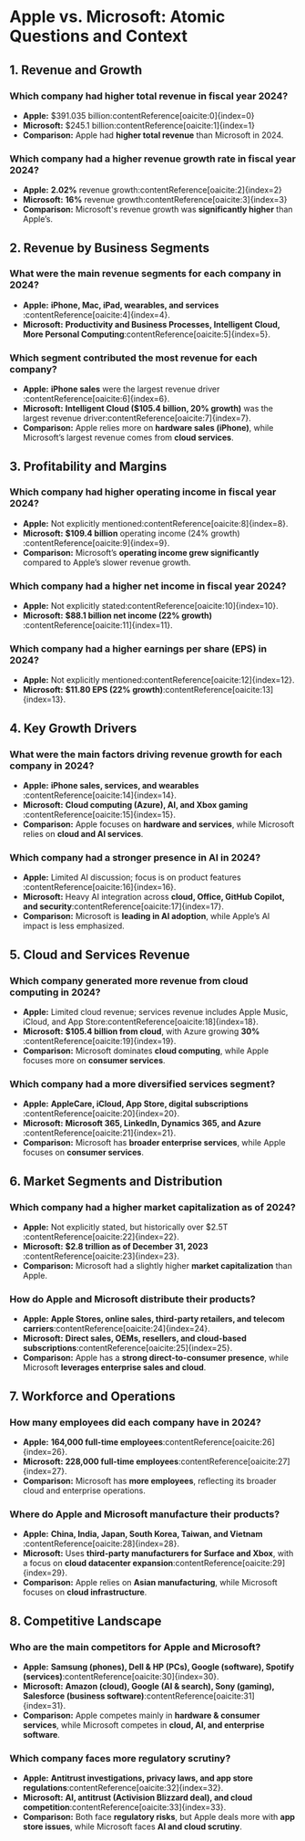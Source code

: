 # Apple vs. Microsoft: Atomic Questions and Context

## 1. Revenue and Growth
### Which company had higher total revenue in fiscal year 2024?
- **Apple:** $391.035 billion&#8203;:contentReference[oaicite:0]{index=0}  
- **Microsoft:** $245.1 billion&#8203;:contentReference[oaicite:1]{index=1}  
- **Comparison:** Apple had **higher total revenue** than Microsoft in 2024.

### Which company had a higher revenue growth rate in fiscal year 2024?
- **Apple:** **2.02%** revenue growth&#8203;:contentReference[oaicite:2]{index=2}  
- **Microsoft:** **16%** revenue growth&#8203;:contentReference[oaicite:3]{index=3}  
- **Comparison:** Microsoft's revenue growth was **significantly higher** than Apple’s.

## 2. Revenue by Business Segments
### What were the main revenue segments for each company in 2024?
- **Apple:** **iPhone, Mac, iPad, wearables, and services**&#8203;:contentReference[oaicite:4]{index=4}.  
- **Microsoft:** **Productivity and Business Processes, Intelligent Cloud, More Personal Computing**&#8203;:contentReference[oaicite:5]{index=5}.

### Which segment contributed the most revenue for each company?
- **Apple:** **iPhone sales** were the largest revenue driver&#8203;:contentReference[oaicite:6]{index=6}.  
- **Microsoft:** **Intelligent Cloud ($105.4 billion, 20% growth)** was the largest revenue driver&#8203;:contentReference[oaicite:7]{index=7}.  
- **Comparison:** Apple relies more on **hardware sales (iPhone)**, while Microsoft’s largest revenue comes from **cloud services**.

## 3. Profitability and Margins
### Which company had higher operating income in fiscal year 2024?
- **Apple:** Not explicitly mentioned&#8203;:contentReference[oaicite:8]{index=8}.  
- **Microsoft:** **$109.4 billion** operating income (24% growth)&#8203;:contentReference[oaicite:9]{index=9}.  
- **Comparison:** Microsoft’s **operating income grew significantly** compared to Apple’s slower revenue growth.

### Which company had a higher net income in fiscal year 2024?
- **Apple:** Not explicitly stated&#8203;:contentReference[oaicite:10]{index=10}.  
- **Microsoft:** **$88.1 billion net income (22% growth)**&#8203;:contentReference[oaicite:11]{index=11}.

### Which company had a higher earnings per share (EPS) in 2024?
- **Apple:** Not explicitly mentioned&#8203;:contentReference[oaicite:12]{index=12}.  
- **Microsoft:** **$11.80 EPS (22% growth)**&#8203;:contentReference[oaicite:13]{index=13}.

## 4. Key Growth Drivers
### What were the main factors driving revenue growth for each company in 2024?
- **Apple:** **iPhone sales, services, and wearables**&#8203;:contentReference[oaicite:14]{index=14}.  
- **Microsoft:** **Cloud computing (Azure), AI, and Xbox gaming**&#8203;:contentReference[oaicite:15]{index=15}.  
- **Comparison:** Apple focuses on **hardware and services**, while Microsoft relies on **cloud and AI services**.

### Which company had a stronger presence in AI in 2024?
- **Apple:** Limited AI discussion; focus is on product features&#8203;:contentReference[oaicite:16]{index=16}.  
- **Microsoft:** Heavy AI integration across **cloud, Office, GitHub Copilot, and security**&#8203;:contentReference[oaicite:17]{index=17}.  
- **Comparison:** Microsoft is **leading in AI adoption**, while Apple’s AI impact is less emphasized.

## 5. Cloud and Services Revenue
### Which company generated more revenue from cloud computing in 2024?
- **Apple:** Limited cloud revenue; services revenue includes Apple Music, iCloud, and App Store&#8203;:contentReference[oaicite:18]{index=18}.  
- **Microsoft:** **$105.4 billion from cloud**, with Azure growing **30%**&#8203;:contentReference[oaicite:19]{index=19}.  
- **Comparison:** Microsoft dominates **cloud computing**, while Apple focuses more on **consumer services**.

### Which company had a more diversified services segment?
- **Apple:** **AppleCare, iCloud, App Store, digital subscriptions**&#8203;:contentReference[oaicite:20]{index=20}.  
- **Microsoft:** **Microsoft 365, LinkedIn, Dynamics 365, and Azure**&#8203;:contentReference[oaicite:21]{index=21}.  
- **Comparison:** Microsoft has **broader enterprise services**, while Apple focuses on **consumer services**.

## 6. Market Segments and Distribution
### Which company had a higher market capitalization as of 2024?
- **Apple:** Not explicitly stated, but historically over $2.5T&#8203;:contentReference[oaicite:22]{index=22}.  
- **Microsoft:** **$2.8 trillion as of December 31, 2023**&#8203;:contentReference[oaicite:23]{index=23}.  
- **Comparison:** Microsoft had a slightly higher **market capitalization** than Apple.

### How do Apple and Microsoft distribute their products?
- **Apple:** **Apple Stores, online sales, third-party retailers, and telecom carriers**&#8203;:contentReference[oaicite:24]{index=24}.  
- **Microsoft:** **Direct sales, OEMs, resellers, and cloud-based subscriptions**&#8203;:contentReference[oaicite:25]{index=25}.  
- **Comparison:** Apple has a **strong direct-to-consumer presence**, while Microsoft **leverages enterprise sales and cloud**.

## 7. Workforce and Operations
### How many employees did each company have in 2024?
- **Apple:** **164,000 full-time employees**&#8203;:contentReference[oaicite:26]{index=26}.  
- **Microsoft:** **228,000 full-time employees**&#8203;:contentReference[oaicite:27]{index=27}.  
- **Comparison:** Microsoft has **more employees**, reflecting its broader cloud and enterprise operations.

### Where do Apple and Microsoft manufacture their products?
- **Apple:** **China, India, Japan, South Korea, Taiwan, and Vietnam**&#8203;:contentReference[oaicite:28]{index=28}.  
- **Microsoft:** Uses **third-party manufacturers for Surface and Xbox**, with a focus on **cloud datacenter expansion**&#8203;:contentReference[oaicite:29]{index=29}.  
- **Comparison:** Apple relies on **Asian manufacturing**, while Microsoft focuses on **cloud infrastructure**.

## 8. Competitive Landscape
### Who are the main competitors for Apple and Microsoft?
- **Apple:** **Samsung (phones), Dell & HP (PCs), Google (software), Spotify (services)**&#8203;:contentReference[oaicite:30]{index=30}.  
- **Microsoft:** **Amazon (cloud), Google (AI & search), Sony (gaming), Salesforce (business software)**&#8203;:contentReference[oaicite:31]{index=31}.  
- **Comparison:** Apple competes mainly in **hardware & consumer services**, while Microsoft competes in **cloud, AI, and enterprise software**.

### Which company faces more regulatory scrutiny?
- **Apple:** **Antitrust investigations, privacy laws, and app store regulations**&#8203;:contentReference[oaicite:32]{index=32}.  
- **Microsoft:** **AI, antitrust (Activision Blizzard deal), and cloud competition**&#8203;:contentReference[oaicite:33]{index=33}.  
- **Comparison:** Both face **regulatory risks**, but Apple deals more with **app store issues**, while Microsoft faces **AI and cloud scrutiny**.
